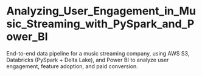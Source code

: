 # Analyzing_User_Engagement_in_Music_Streaming_with_PySpark_and_Power_BI
End-to-end data pipeline for a music streaming company, using AWS S3, Databricks (PySpark + Delta Lake), and Power BI to analyze user engagement, feature adoption, and paid conversion.
